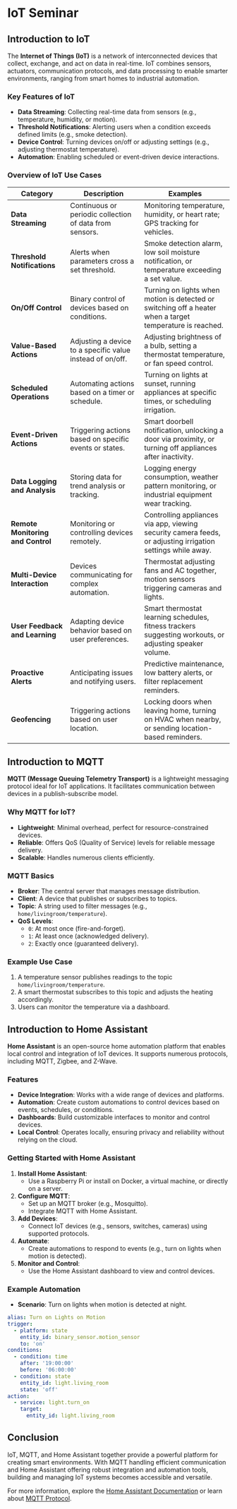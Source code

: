 # IoT Seminar

## Introduction to IoT
The **Internet of Things (IoT)** is a network of interconnected devices that collect, exchange, and act on data in real-time. IoT combines sensors, actuators, communication protocols, and data processing to enable smarter environments, ranging from smart homes to industrial automation.

### Key Features of IoT
- **Data Streaming**: Collecting real-time data from sensors (e.g., temperature, humidity, or motion).
- **Threshold Notifications**: Alerting users when a condition exceeds defined limits (e.g., smoke detection).
- **Device Control**: Turning devices on/off or adjusting settings (e.g., adjusting thermostat temperature).
- **Automation**: Enabling scheduled or event-driven device interactions.

### Overview of IoT Use Cases
| **Category**                | **Description**                                                  | **Examples**                                                                                       |
|-----------------------------|------------------------------------------------------------------|---------------------------------------------------------------------------------------------------|
| **Data Streaming**          | Continuous or periodic collection of data from sensors.         | Monitoring temperature, humidity, or heart rate; GPS tracking for vehicles.                      |
| **Threshold Notifications** | Alerts when parameters cross a set threshold.                  | Smoke detection alarm, low soil moisture notification, or temperature exceeding a set value.     |
| **On/Off Control**          | Binary control of devices based on conditions.                  | Turning on lights when motion is detected or switching off a heater when a target temperature is reached. |
| **Value-Based Actions**     | Adjusting a device to a specific value instead of on/off.       | Adjusting brightness of a bulb, setting a thermostat temperature, or fan speed control.          |
| **Scheduled Operations**    | Automating actions based on a timer or schedule.                | Turning on lights at sunset, running appliances at specific times, or scheduling irrigation.      |
| **Event-Driven Actions**    | Triggering actions based on specific events or states.          | Smart doorbell notification, unlocking a door via proximity, or turning off appliances after inactivity. |
| **Data Logging and Analysis** | Storing data for trend analysis or tracking.                   | Logging energy consumption, weather pattern monitoring, or industrial equipment wear tracking.    |
| **Remote Monitoring and Control** | Monitoring or controlling devices remotely.                  | Controlling appliances via app, viewing security camera feeds, or adjusting irrigation settings while away. |
| **Multi-Device Interaction** | Devices communicating for complex automation.                  | Thermostat adjusting fans and AC together, motion sensors triggering cameras and lights.          |
| **User Feedback and Learning** | Adapting device behavior based on user preferences.            | Smart thermostat learning schedules, fitness trackers suggesting workouts, or adjusting speaker volume. |
| **Proactive Alerts**        | Anticipating issues and notifying users.                        | Predictive maintenance, low battery alerts, or filter replacement reminders.                     |
| **Geofencing**              | Triggering actions based on user location.                     | Locking doors when leaving home, turning on HVAC when nearby, or sending location-based reminders. |

## Introduction to MQTT
**MQTT (Message Queuing Telemetry Transport)** is a lightweight messaging protocol ideal for IoT applications. It facilitates communication between devices in a publish-subscribe model.

### Why MQTT for IoT?
- **Lightweight**: Minimal overhead, perfect for resource-constrained devices.
- **Reliable**: Offers QoS (Quality of Service) levels for reliable message delivery.
- **Scalable**: Handles numerous clients efficiently.

### MQTT Basics
- **Broker**: The central server that manages message distribution.
- **Client**: A device that publishes or subscribes to topics.
- **Topic**: A string used to filter messages (e.g., `home/livingroom/temperature`).
- **QoS Levels**:
  - `0`: At most once (fire-and-forget).
  - `1`: At least once (acknowledged delivery).
  - `2`: Exactly once (guaranteed delivery).

### Example Use Case
1. A temperature sensor publishes readings to the topic `home/livingroom/temperature`.
2. A smart thermostat subscribes to this topic and adjusts the heating accordingly.
3. Users can monitor the temperature via a dashboard.

## Introduction to Home Assistant
**Home Assistant** is an open-source home automation platform that enables local control and integration of IoT devices. It supports numerous protocols, including MQTT, Zigbee, and Z-Wave.

### Features
- **Device Integration**: Works with a wide range of devices and platforms.
- **Automation**: Create custom automations to control devices based on events, schedules, or conditions.
- **Dashboards**: Build customizable interfaces to monitor and control devices.
- **Local Control**: Operates locally, ensuring privacy and reliability without relying on the cloud.

### Getting Started with Home Assistant
1. **Install Home Assistant**:
   - Use a Raspberry Pi or install on Docker, a virtual machine, or directly on a server.
2. **Configure MQTT**:
   - Set up an MQTT broker (e.g., Mosquitto).
   - Integrate MQTT with Home Assistant.
3. **Add Devices**:
   - Connect IoT devices (e.g., sensors, switches, cameras) using supported protocols.
4. **Automate**:
   - Create automations to respond to events (e.g., turn on lights when motion is detected).
5. **Monitor and Control**:
   - Use the Home Assistant dashboard to view and control devices.

### Example Automation
- **Scenario**: Turn on lights when motion is detected at night.
```yaml
alias: Turn on Lights on Motion
trigger:
  - platform: state
    entity_id: binary_sensor.motion_sensor
    to: 'on'
conditions:
  - condition: time
    after: '19:00:00'
    before: '06:00:00'
  - condition: state
    entity_id: light.living_room
    state: 'off'
action:
  - service: light.turn_on
    target:
      entity_id: light.living_room
```

## Conclusion
IoT, MQTT, and Home Assistant together provide a powerful platform for creating smart environments. With MQTT handling efficient communication and Home Assistant offering robust integration and automation tools, building and managing IoT systems becomes accessible and versatile.

For more information, explore the [Home Assistant Documentation](https://www.home-assistant.io/docs/) or learn about [MQTT Protocol](https://mqtt.org/).

